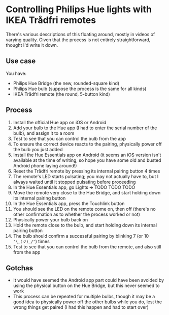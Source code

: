 # Controlling Philips Hue lights with IKEA Trådfri remotes

There's various descriptions of this floating around, mostly in videos of varying quality. Given that the process is not entirely straightforward, thought I'd write it down.

## Use case

You have:

* Philips Hue Bridge (the new, rounded-square kind)
* Philips Hue bulb (suppose the process is the same for all kinds)
* IKEA Trådfri remote (the round, 5-button kind)

## Process

1. Install the official Hue app on iOS or Android
1. Add your bulb to the Hue app (I had to enter the serial number of the bulb), and assign it to a room
1. Test to see that you can control the bulb from the app
1. To ensure the correct device reacts to the pairing, physically power off the bulb you just added
1. Install the Hue Essentials app on Android (it seems an iOS version isn't available at the time of writing, so hope you have some old and busted Android phone laying around!)
1. Reset the Trådfri remote by pressing its internal pairing button 4 times
1. The remote's LED starts pulsating; you may not actually have to, but I always waited until it stopped pulsating before proceeding
1. In the Hue Essentials app, go Lights ➜ TODO TODO TODO
1. Move the remote very close to the Hue Bridge, and start holding down its internal pairing button
1. In the Hue Essentials app, press the Touchlink button
1. You should see the LED on the remote come on, then off (there's no other confirmation as to whether the process worked or not)
1. Physically power your bulb back on
1. Hold the remote close to the bulb, and start holding down its internal pairing button
1. The bulb should confirm a successful pairing by blinking 7 (or 10 `¯\_(ツ)_/¯`) times
1. Test to see that you can control the bulb from the remote, and also still from the app

## Gotchas

* It would have seemed the Android app part could have been avoided by using the physical button on the Hue Bridge, but this never seemed to work
* This process can be repeated for multiple bulbs, though it may be a good idea to physically power off the other bulbs while you do, lest the wrong things get paired (I had this happen and had to start over)
